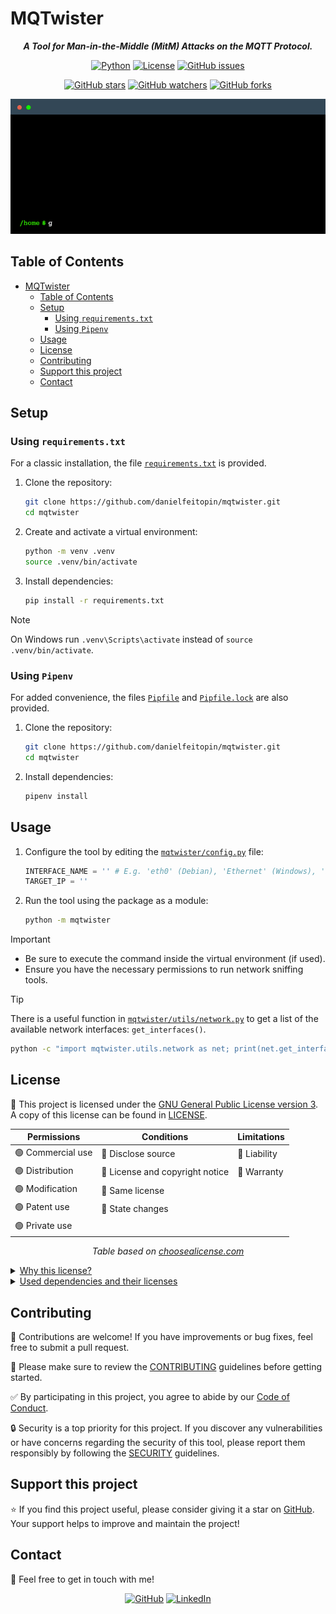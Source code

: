 # MQTwister

<div align="center">

***A Tool for Man-in-the-Middle (MitM) Attacks on the MQTT Protocol.***

[![Python](https://img.shields.io/badge/Python-black?logo=python&logoColor=white&labelColor=grey&color=%233776AB)](<#> "Python")
[![License](<https://img.shields.io/github/license/danielfeitopin/mqtwister>)](<LICENSE> "License")
[![GitHub issues](https://img.shields.io/github/issues/danielfeitopin/mqtwister)](<https://github.com/danielfeitopin/mqtwister> "Issues")

[![GitHub stars](https://img.shields.io/github/stars/danielfeitopin/mqtwister)](<https://github.com/danielfeitopin/mqtwister/stargazers> "Stars")
[![GitHub watchers](https://img.shields.io/github/watchers/danielfeitopin/mqtwister)](<https://github.com/danielfeitopin/mqtwister/watchers> "Watchers")
[![GitHub forks](https://img.shields.io/github/forks/danielfeitopin/mqtwister)](<https://github.com/danielfeitopin/mqtwister/forks> "Forks")

<div align="center" width="90%">

![Usage Example](./docs/img/readme-terminal.gif)

</div>

</div>

## Table of Contents

- [MQTwister](#mqtwister)
  - [Table of Contents](#table-of-contents)
  - [Setup](#setup)
    - [Using `requirements.txt`](#using-requirementstxt)
    - [Using `Pipenv`](#using-pipenv)
  - [Usage](#usage)
  - [License](#license)
  - [Contributing](#contributing)
  - [Support this project](#support-this-project)
  - [Contact](#contact)

## Setup

### Using `requirements.txt`

For a classic installation, the file [`requirements.txt`](requirements.txt) is provided.

1. Clone the repository:
    ```sh
    git clone https://github.com/danielfeitopin/mqtwister.git
    cd mqtwister
    ```

2. Create and activate a virtual environment:
    ```sh
    python -m venv .venv
    source .venv/bin/activate
    ```

3. Install dependencies:
    ```sh
    pip install -r requirements.txt
    ```

> [!NOTE]
> On Windows run `.venv\Scripts\activate` instead of `source .venv/bin/activate`.

### Using `Pipenv`

For added convenience, the files [`Pipfile`](Pipfile) and [`Pipfile.lock`](Pipfile.lock) are also provided.

1. Clone the repository:
    ```sh
    git clone https://github.com/danielfeitopin/mqtwister.git
    cd mqtwister
    ```

2. Install dependencies:
    ```sh
    pipenv install
    ```

## Usage

1. Configure the tool by editing the [`mqtwister/config.py`](mqtwister/config.py) file:

    ```python
    INTERFACE_NAME = '' # E.g. 'eth0' (Debian), 'Ethernet' (Windows), 'Wi-Fi' (Windows)
    TARGET_IP = ''
    ```

<!-- 1. Use `etterfilter` to compile the filter script:

    ```sh
    etterfilter filter.ecf -o filter.ef
    ``` -->

2. Run the tool using the package as a module:

    ```sh
    python -m mqtwister
    ```

> [!IMPORTANT]
> - Be sure to execute the command inside the virtual environment (if used).
> - Ensure you have the necessary permissions to run network sniffing tools.

> [!TIP]
>
> There is a useful function in [`mqtwister/utils/network.py`](mqtwister/utils/network.py) to get a list of the available network interfaces: `get_interfaces()`.
>
> ```sh
> python -c "import mqtwister.utils.network as net; print(net.get_interfaces())"
> ```

## License

📃 This project is licensed under the [GNU General Public License version 3](<https://opensource.org/license/gpl-3-0>). A copy of this license can be found in [LICENSE](<LICENSE>).

<div align="center">

| Permissions      | Conditions                     | Limitations |
| ---------------- | ------------------------------ | ----------- |
| 🟢 Commercial use | 🔵 Disclose source              | 🔴 Liability |
| 🟢 Distribution   | 🔵 License and copyright notice | 🔴 Warranty  |
| 🟢 Modification   | 🔵 Same license                 |             |
| 🟢 Patent use     | 🔵 State changes                |             |
| 🟢 Private use    |                                |             |

_Table based on [choosealicense.com](<https://choosealicense.com/licenses/gpl-3.0/>)_

</div>

<details>
<summary><u>Why this license?</u></summary>

___

The decision to license this project under the GNU General Public License version 3 (GPLv3) is based on legal compatibility, ethical considerations, and long-term sustainability. Furthermore, given that the project incorporates dependencies licensed under GPLv2 and BSD-3-Clause, GPLv3 ensures compliance while preserving the core principles of open-source software.

Regarding the GPLv2-licensed dependency, the compatibility depends on whether it is distributed under "GPLv2 or later" or strictly "GPLv2 only." As this is the former case, adopting GPLv3 is a legally valid choice that allows for greater flexibility.

The inclusion of BSD-3-Clause-licensed components does not pose a conflict, as BSD-licensed software can be freely integrated into GPL-licensed projects. The permissive nature of BSD-3-Clause allows its code to be incorporated into projects under more restrictive copyleft licenses, such as GPLv3, without violating its terms.

___

</details>

<details>
<summary><u>Used dependencies and their licenses</u></summary>

___

<div align="center">

|              Component               |                    License                     |
| :----------------------------------: | :--------------------------------------------: |
|  [![scapy_badge]][scapy_repository]  |  [![scapy_license_badge]][scapy_license_file]  |
| [![psutil_badge]][psutil_repository] | [![psutil_license_badge]][psutil_license_file] |

</div>

<!-- LINKS -->
[scapy_badge]: <https://img.shields.io/github/pipenv/locked/dependency-version/danielfeitopin/mqtwister/scapy>
[scapy_repository]: <https://github.com/secdev/scapy>
[scapy_license_badge]: <https://img.shields.io/github/license/secdev/scapy>
[scapy_license_file]: <https://github.com/secdev/scapy/blob/master/LICENSE>

[psutil_badge]: <https://img.shields.io/github/pipenv/locked/dependency-version/danielfeitopin/mqtwister/psutil>
[psutil_repository]: <https://github.com/giampaolo/psutil>
[psutil_license_badge]: <https://img.shields.io/github/license/giampaolo/psutil>
[psutil_license_file]: <https://github.com/giampaolo/psutil/blob/master/LICENSE>

___

</details>

## Contributing

🤝 Contributions are welcome! If you have improvements or bug fixes, feel free to submit a pull request.

📜 Please make sure to review the [CONTRIBUTING](CONTRIBUTING.md) guidelines before getting started.

✅ By participating in this project, you agree to abide by our [Code of Conduct](CODE_OF_CONDUCT.md).

🔒 Security is a top priority for this project. If you discover any vulnerabilities or have concerns regarding the security of this tool, please report them responsibly by following the [SECURITY](SECURITY.md) guidelines.

## Support this project

⭐ If you find this project useful, please consider giving it a star on [GitHub][repository]. Your support helps to improve and maintain the project!

## Contact

📧 Feel free to get in touch with me!

<div align="center">

[![GitHub](https://img.shields.io/badge/GitHub-%23181717?style=for-the-badge&logo=github&logoColor=%23181717&color=white)](<https://github.com/danielfeitopin>)
[![LinkedIn](https://img.shields.io/badge/LinkedIn-white?style=for-the-badge&logo=linkedin&logoColor=white&color=%230A66C2)](<https://www.linkedin.com/in/danielfeitopin/>)

</div>

<!-- LINKS -->
[repository]: <https://github.com/danielfeitopin/mqtwister>
